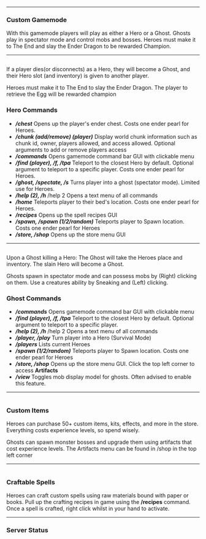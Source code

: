 <hr>
<h3 id="custom-gamemode">Custom Gamemode</h3>
<p>With this gamemode players will play as either a Hero or a Ghost. Ghosts play in spectator mode and control mobs and bosses. Heroes must make it to The End and slay the Ender Dragon to be rewarded Champion.</p>
<hr>
<p><img src="https://www.crawl-survival.com/assets/Up+to+10+Heroes.png" alt=""></p>
<p>If a player dies(or disconnects) as a Hero, they will become a Ghost, and their Hero slot (and inventory) is given to another player.</p>
<p>Heroes must make it to The End to slay the Ender Dragon. The player to retrieve the Egg will be rewarded champion</p>
<h3 id="hero-commands">Hero Commands</h3>
<ul>
<li><strong><em>/chest</em></strong>
Opens up the player&#39;s ender chest. Costs one ender pearl for Heroes.</li>
<li><strong><em>/chunk (add/remove) (player)</em></strong>
Display world chunk information such as chunk id, owner, players allowed, and access allowed.
Optional arguments to add or remove players access</li>
<li><strong><em>/commands</em></strong>
Opens gamemode command bar GUI with clickable menu</li>
<li><strong><em>/find (player), /f, /tpa</em></strong>
Teleport to the closest Hero by default. Optional argument to teleport to a specific player. Costs one ender pearl for Heroes.</li>
<li><strong><em>/ghost, /spectate, /s</em></strong>
Turns player into a ghost (spectator mode). Limited use for Heroes.</li>
<li><strong><em>/help (2), /h</em></strong>
/help 2 Opens a text menu of all commands</li>
<li><strong><em>/home</em></strong>
Teleports player to their bed&#39;s location. Costs one ender pearl for Heroes.</li>
<li><strong><em>/recipes</em></strong>
Opens up the spell recipes GUI</li>
<li><strong><em>/spawn, /spawn (1/2/random)</em></strong>
Teleports player to Spawn location. Costs one ender pearl for Heroes</li>
<li><strong><em>/store, /shop</em></strong>
Opens up the store menu GUI</li>
</ul>
<hr>
<p><img src="https://www.crawl-survival.com/assets/Up+to+30+Ghosts.png" alt=""></p>
<p>Upon a Ghost killing a Hero: The Ghost will take the Heroes place and inventory. The slain Hero will become a Ghost.</p>
<p>Ghosts spawn in spectator mode and can possess mobs by (Right) clicking on them. Use a creatures ability by Sneaking and (Left) clicking.</p>
<h3 id="ghost-commands">Ghost Commands</h3>
<ul>
<li><strong><em>/commands</em></strong>
Opens gamemode command bar GUI with clickable menu</li>
<li><strong><em>/find (player), /f, /tpa</em></strong>
Teleport to the closest Hero by default. Optional argument to teleport to a specific player.</li>
<li><strong><em>/help (2), /h</em></strong>
/help 2 Opens a text menu of all commands</li>
<li><strong><em>/player, /play</em></strong>
Turn player into a Hero (Survival Mode)</li>
<li><strong><em>/players</em></strong>
Lists current Heroes</li>
<li><strong><em>/spawn (1/2/random)</em></strong>
Teleports player to Spawn location. Costs one ender pearl for Heroes</li>
<li><strong><em>/store, /shop</em></strong>
Opens up the store menu GUI. Click the top left corner to access <strong>Artifacts</strong></li>
<li><strong><em>/view</em></strong>
Toggles mob display model for ghosts. Often advised to enable this feature.</li>
</ul>
<hr>
<p><img src="https://www.crawl-survival.com/assets/Custom+artifacts+&amp;+items.png" alt=""></p>
<h3 id="custom-items">Custom Items</h3>
<p>Heroes can purchase 50+ custom items, kits, effects, and more in the store. Everything costs experience levels, so spend wisely. </p>
<p>Ghosts can spawn monster bosses and upgrade them using artifacts that cost experience levels.
The Artifacts menu can be found in /shop in the top left corner</p>
<hr>
<p><img src="https://www.crawl-survival.com/assets/Using+craftable+spells.png" alt=""></p>
<h3 id="craftable-spells">Craftable Spells</h3>
<p>Heroes can craft custom spells using raw materials bound with paper or books. Pull up the crafting recipes in game using the <strong>/recipes</strong> command. Once a spell is crafted, right click whilst in your hand to activate.</p>
<hr>
<h3 id="server-status">Server Status</h3>
<p><img src="https://camo.githubusercontent.com/5032f4f77c432e23d79f3f3cc30d35cbaa7438a76efda32f89997e6a975fcc08/687474703a2f2f7374617475732e6d636c6976652e65752f4d696e656372616674253230312e31362e332532304a61766125323045646974696f6e2f706c61792e637261776c2d737572766976616c2e636f6d2f32353536352f62616e6e65722e706e67?raw=true" alt=""></p>
